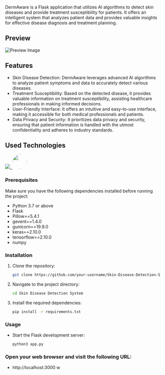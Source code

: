 <div style="display: flex; align-items: center;">
 
</div>

 DermAware is a Flask application that utilizes AI algorithms to detect skin diseases and provide treatment susceptibility for patients. It offers an intelligent system that analyzes patient data and provides valuable insights for effective disease diagnosis and treatment planning.

## Preview

![Preview Image]()




## Features

- Skin Disease Detection: DermAware leverages advanced AI algorithms to analyze patient symptoms and data to accurately detect various diseases.
- Treatment Susceptibility: Based on the detected disease, it provides valuable information on treatment susceptibility, assisting healthcare professionals in making informed decisions.
- User-Friendly Interface: It offers an intuitive and easy-to-use interface, making it accessible for both medical professionals and patients.
- Data Privacy and Security: It prioritizes data privacy and security, ensuring that patient information is handled with the utmost confidentiality and adheres to industry standards.


<!--h1 without bottom border-->
## Used Technologies
<!--tech stack icons-->
<p>
  <a href="https://skillicons.dev">
    <img src="https://skillicons.dev/icons?i=css,github,html,js,py,tensorflow,vscode&perline=14" />
    <img/>
    <img src="https://upload.wikimedia.org/wikipedia/commons/0/04/ChatGPT_logo.svg" width="47" height="47" 
      style="height:47px;width:auto;border-radius:8rem;overflow: hidden"/>
      
    
  </a>
</p>

### Prerequisites
Make sure you have the following dependencies installed before running the project:

- Python 3.7 or above
- Flask
- Pillow==5.4.1
- gevent==1.4.0
- gunicorn==19.9.0
- keras==2.10.0
- tensorflow==2.10.0
- numpy

### Installation

1. Clone the repository:

   ```bash
   git clone https://github.com/your-username/Skin-Disease-Detection-System.git

2. Navigate to the project directory:

   ```bash
   cd Skin Disease Detection System

3. Install the required dependencies:

   ```bash
   pip install -r requirements.txt
   
### Usage
- Start the Flask development server:
   ```bash
   python3 app.py
  
### Open your web browser and visit the following URL:

- http://localhost:3000
w
